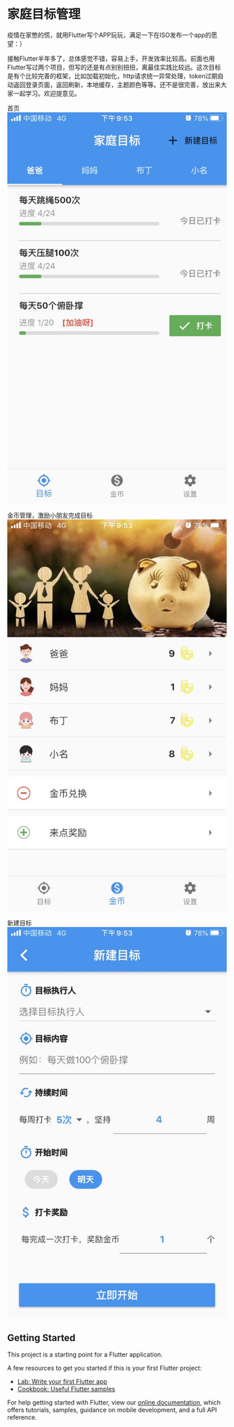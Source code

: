 # 家庭目标管理

疫情在家憋的慌，就用Flutter写个APP玩玩，满足一下在ISO发布一个app的愿望：）

接触Flutter半年多了，总体感觉不错，容易上手，开发效率比较高。前面也用Flutter写过两个项目，但写的还是有点别别扭扭，离最佳实践比较远。这次目标是有个比较完善的框架，比如加载初始化，http请求统一异常处理，token过期自动返回登录页面，返回刷新，本地缓存，主题颜色等等。还不是很完善，放出来大家一起学习。欢迎提意见。


首页
![首页](https://github.com/wxbhlj/familyobjective/blob/master/images/WechatIMG69.jpeg)

金币管理，激励小朋友完成目标
![](https://github.com/wxbhlj/familyobjective/blob/master/images/WechatIMG70.jpeg)

新建目标
![新建目标](https://github.com/wxbhlj/familyobjective/blob/master/images/WechatIMG71.jpeg)

## Getting Started

This project is a starting point for a Flutter application.

A few resources to get you started if this is your first Flutter project:

- [Lab: Write your first Flutter app](https://flutter.dev/docs/get-started/codelab)
- [Cookbook: Useful Flutter samples](https://flutter.dev/docs/cookbook)

For help getting started with Flutter, view our
[online documentation](https://flutter.dev/docs), which offers tutorials,
samples, guidance on mobile development, and a full API reference.
